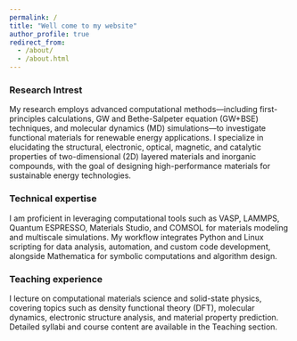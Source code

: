 ```yaml
---
permalink: /
title: "Well come to my website"
author_profile: true
redirect_from: 
  - /about/
  - /about.html
---
```

### Research Intrest
My research employs advanced computational methods—including first-principles calculations, GW and Bethe-Salpeter equation (GW+BSE) techniques, and molecular dynamics (MD) simulations—to investigate functional materials for renewable energy applications. I specialize in elucidating the structural, electronic, optical, magnetic, and catalytic properties of two-dimensional (2D) layered materials and inorganic compounds, with the goal of designing high-performance materials for sustainable energy technologies.

### Technical expertise 
I am proficient in leveraging computational tools such as VASP, LAMMPS, Quantum ESPRESSO, Materials Studio, and COMSOL for materials modeling and multiscale simulations. My workflow integrates Python and Linux scripting for data analysis, automation, and custom code development, alongside Mathematica for symbolic computations and algorithm design.

### Teaching experience 
I lecture on computational materials science and solid-state physics, covering topics such as density functional theory (DFT), molecular dynamics, electronic structure analysis, and material property prediction. Detailed syllabi and course content are available in the Teaching section.
